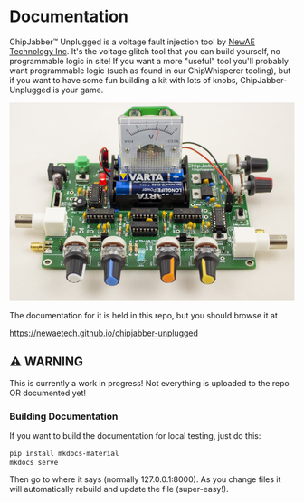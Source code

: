 # Documentation

ChipJabber™ Unplugged is a voltage fault injection tool by [NewAE Technology Inc](https://www.newae.com). It's the voltage glitch tool that you can build yourself, no programmable logic in site! If you want a more "useful" tool you'll probably want programmable logic (such as found in our ChipWhisperer tooling), but if you want to have some fun building a kit with lots of knobs, ChipJabber-Unplugged is your game.

![](docs/img/cj_kit_web.jpg)

The documentation for it is held in this repo, but you should browse it at 

https://newaetech.github.io/chipjabber-unplugged

## ⚠️ WARNING

This is currently a work in progress! Not everything is uploaded to the repo OR documented yet!


### Building Documentation

If you want to build the documentation for local testing, just do this:

	pip install mkdocs-material
	mkdocs serve

Then go to where it says (normally 127.0.0.1:8000). As you change files it will automatically rebuild and update the file (super-easy!).
